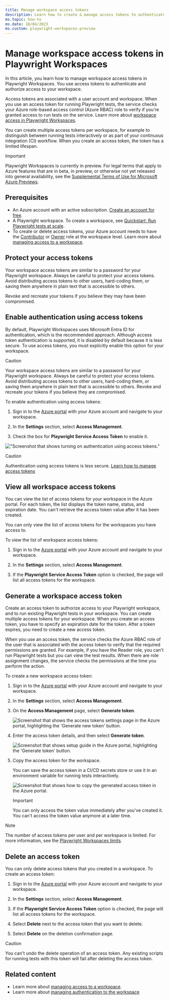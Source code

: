 ```yaml
---
title: Manage workspace access tokens
description: Learn how to create & manage access tokens to authenticate requests to Playwright Workspaces. Access tokens provide secure access to run tests on the service, and to the Playwright Workspaces API.
ms.topic: how-to
ms.date: 10/04/2023
ms.custom: playwright-workspaces-preview
---
```


# Manage workspace access tokens in Playwright Workspaces

In this article, you learn how to manage workspace access tokens in Playwright Workspaces. You use access tokens to authenticate and authorize access to your workspace.

Access tokens are associated with a user account and workspace. When you use an access token for running Playwright tests, the service checks your Azure role-based access control (Azure RBAC) role to verify if you're granted access to run tests on the service. Learn more about [workspace access in Playwright Workspaces](./how-to-manage-workspace-access.md).

You can create multiple access tokens per workspace, for example to distinguish between running tests interactively or as part of your continuous integration (CI) workflow. When you create an access token, the token has a limited lifespan.

> [!IMPORTANT]
> Playwright Workspaces is currently in preview. For legal terms that apply to Azure features that are in beta, in preview, or otherwise not yet released into general availability, see the [Supplemental Terms of Use for Microsoft Azure Previews](https://azure.microsoft.com/support/legal/preview-supplemental-terms/).

## Prerequisites  

- An Azure account with an active subscription. [Create an account for free](https://azure.microsoft.com/free/?WT.mc_id=A261C142F).
- A Playwright workspace. To create a workspace, see [Quickstart: Run Playwright tests at scale](./quickstart-run-end-to-end-tests.md).
- To create or delete access tokens, your Azure account needs to have the [Contributor](https://learn.microsoft.com/azure/role-based-access-control/built-in-roles#owner) or [Owner](https://learn.microsoft.com/azure/role-based-access-control/built-in-roles#contributor) role at the workspace level. Learn more about [managing access to a workspace](./how-to-manage-workspace-access.md).

## Protect your access tokens

Your workspace access tokens are similar to a password for your Playwright workspace. Always be careful to protect your access tokens. Avoid distributing access tokens to other users, hard-coding them, or saving them anywhere in plain text that is accessible to others.

Revoke and recreate your tokens if you believe they may have been compromised.

## Enable authentication using access tokens

By default, Playwright Workspaces uses Microsoft Entra ID for authentication, which is the recommended approach. Although access token authentication is supported, it is disabled by default because it is less secure. To use access tokens, you must explicitly enable this option for your workspace. 

> [!CAUTION]
> Your workspace access tokens are similar to a password for your Playwright workspace. Always be careful to protect your access tokens. Avoid distributing access tokens to other users, hard-coding them, or saving them anywhere in plain text that is accessible to others. Revoke and recreate your tokens if you believe they are compromised.

To enable authentication using access tokens:

1. Sign in to the [Azure portal](https://portal.azure.com) with your Azure account and navigate to your workspace.

1. In the **Settings** section, select **Access Management**.

1. Check the box for **Playwright Service Access Token** to enable it.

!["Screenshot that shows turning on authentication using access tokens."](media/how-to-manage-authentication/enable-access-token.png)

> [!CAUTION]
> Authentication using access tokens is less secure. [Learn how to manage access tokens](./how-to-manage-access-tokens.md)

## View all workspace access tokens

You can view the list of access tokens for your workspace in the Azure portal. For each token, the list displays the token name, status, and expiration date. You can't retrieve the access token value after it has been created.

You can only view the list of access tokens for the workspaces you have access to.

To view the list of workspace access tokens:

1. Sign in to the [Azure portal](https://portal.azure.com) with your Azure account and navigate to your workspace.

1. In the **Settings** section, select **Access Management**.

1. If the **Playwright Service Access Token** option is checked, the page will list all access tokens for the workspace.

## Generate a workspace access token

Create an access token to authorize access to your Playwright workspace, and to run existing Playwright tests in your workspace. You can create multiple access tokens for your workspace. When you create an access token, you have to specify an expiration date for the token. After a token expires, you need to create a new access token.

When you use an access token, the service checks the Azure RBAC role of the user that is associated with the access token to verify that the required permissions are granted. For example, if you have the Reader role, you can't run Playwright tests but you can view the test results. When there are role assignment changes, the service checks the permissions at the time you perform the action.

To create a new workspace access token:

1. Sign in to the [Azure portal](https://portal.azure.com) with your Azure account and navigate to your workspace.

1. In the **Settings** section, select **Access Management**.

1. On the **Access Management** page, select **Generate token**.

    ![Screenshot that shows the access tokens settings page in the Azure portal, highlighting the 'Generate new token' button.](./media/how-to-manage-access-tokens/playwright-workspaces-generate-new-access-token.png)

1. Enter the access token details, and then select **Generate token**.

    ![Screenshot that shows setup guide in the Azure portal, highlighting the 'Generate token' button.](./media/how-to-manage-access-tokens/playwright-workspaces-generate-access-token.png)

1. Copy the access token for the workspace.

    You can save the access token in a CI/CD secrets store or use it in an environment variable for running tests interactively.

    ![Screenshot that shows how to copy the generated access token in the Azure portal.](./media/how-to-manage-access-tokens/playwright-workspaces-copy-access-token.png)
    
    > [!IMPORTANT]
    > You can only access the token value immediately after you've created it. You can't access the token value anymore at a later time.

> [!NOTE]
> The number of access tokens per user and per workspace is limited. For more information, see the [Playwright Workspaces limits](./resource-limits-quotas-capacity.md).

## Delete an access token

You can only delete access tokens that you created in a workspace. To create an access token:

1. Sign in to the [Azure portal](https://portal.azure.com) with your Azure account and navigate to your workspace.

1. In the **Settings** section, select **Access Management**.

1. If the **Playwright Service Access Token** option is checked, the page will list all access tokens for the workspace.

1. Select **Delete** next to the access token that you want to delete.

1. Select **Delete** on the deletion confirmation page.

> [!CAUTION]
> You can't undo the delete operation of an access token. Any existing scripts for running tests with this token will fail after deleting the access token.

## Related content

- Learn more about [managing access to a workspace](./how-to-manage-workspace-access.md).
- Learn more about [managing authentication to the workspace](./how-to-manage-authentication.md)